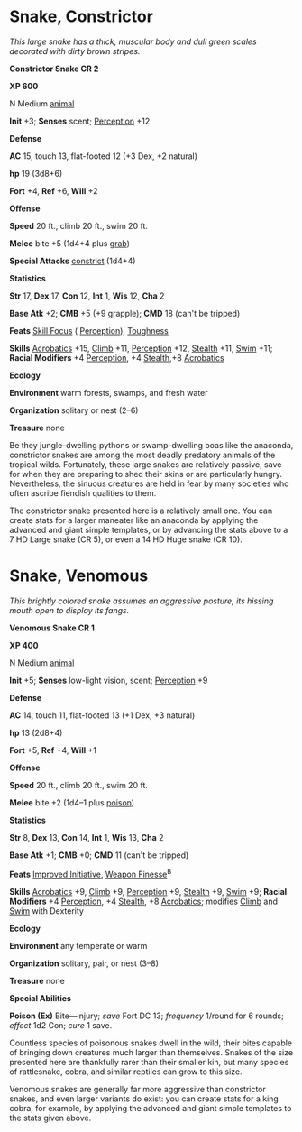 # Snake, Constrictor

_This large snake has a thick, muscular body and dull green scales decorated with dirty brown stripes._

**Constrictor Snake CR 2**

**XP 600**

N Medium [animal](creatureTypes.html#_animal)

**Init** +3; **Senses** scent; [Perception](../skills/perception.html#_perception) +12

**Defense**

**AC** 15, touch 13, flat-footed 12 (+3 Dex, +2 natural)

**hp** 19 (3d8+6)

**Fort** +4, **Ref** +6, **Will** +2

**Offense**

**Speed** 20 ft., climb 20 ft., swim 20 ft.

**Melee** bite +5 (1d4+4 plus [grab](universalMonsterRules.html#_grab))

**Special Attacks** [constrict](universalMonsterRules.html#_constrict) (1d4+4)

**Statistics**

**Str** 17, **Dex** 17, **Con** 12, **Int** 1, **Wis** 12, **Cha** 2

**Base Atk** +2; **CMB** +5 (+9 grapple); **CMD** 18 (can't be tripped)

**Feats** [Skill Focus](../feats.html#_skill-focus) ( [Perception](../skills/perception.html#_perception)), [Toughness](../feats.html#_toughness)

**Skills** [Acrobatics](../skills/acrobatics.html#_acrobatics) +15, [Climb](../skills/climb.html#_climb) +11, [Perception](../skills/perception.html#_perception) +12, [Stealth](../skills/stealth.html#_stealth) +11, [Swim](../skills/swim.html#_swim) +11; **Racial Modifiers** +4 [Perception](../skills/perception.html#_perception), +4 [Stealth](../skills/stealth.html#_stealth),+8 [Acrobatics](../skills/acrobatics.html#_acrobatics)

**Ecology**

**Environment** warm forests, swamps, and fresh water

**Organization** solitary or nest (2–6)

**Treasure** none

Be they jungle-dwelling pythons or swamp-dwelling boas like the anaconda, constrictor snakes are among the most deadly predatory animals of the tropical wilds. Fortunately, these large snakes are relatively passive, save for when they are preparing to shed their skins or are particularly hungry. Nevertheless, the sinuous creatures are held in fear by many societies who often ascribe fiendish qualities to them.

The constrictor snake presented here is a relatively small one. You can create stats for a larger maneater like an anaconda by applying the advanced and giant simple templates, or by advancing the stats above to a 7 HD Large snake (CR 5), or even a 14 HD Huge snake (CR 10).

# Snake, Venomous

_This brightly colored snake assumes an aggressive posture, its hissing mouth open to display its fangs._

**Venomous Snake CR 1**

**XP 400**

N Medium [animal](creatureTypes.html#_animal)

**Init** +5; **Senses** low-light vision, scent; [Perception](../skills/perception.html#_perception) +9

**Defense**

**AC** 14, touch 11, flat-footed 13 (+1 Dex, +3 natural)

**hp** 13 (2d8+4)

**Fort** +5, **Ref** +4, **Will** +1

**Offense**

**Speed** 20 ft., climb 20 ft., swim 20 ft.

**Melee** bite +2 (1d4–1 plus [poison](universalMonsterRules.html#_poison))

**Statistics**

**Str** 8, **Dex** 13, **Con** 14, **Int** 1, **Wis** 13, **Cha** 2

**Base Atk** +1; **CMB** +0; **CMD** 11 (can't be tripped)

**Feats** [Improved Initiative](../feats.html#_improved-initiative), [Weapon Finesse](../feats.html#_weapon-finesse)<sup>B</sup>

**Skills** [Acrobatics](../skills/acrobatics.html#_acrobatics) +9, [Climb](../skills/climb.html#_climb) +9, [Perception](../skills/perception.html#_perception) +9, [Stealth](../skills/stealth.html#_stealth) +9, [Swim](../skills/swim.html#_swim) +9; **Racial Modifiers** +4 [Perception](../skills/perception.html#_perception), +4 [Stealth](../skills/stealth.html#_stealth), +8 [Acrobatics](../skills/acrobatics.html#_acrobatics); modifies [Climb](../skills/climb.html#_climb) and [Swim](../skills/swim.html#_swim) with Dexterity

**Ecology**

**Environment** any temperate or warm

**Organization** solitary, pair, or nest (3–8)

**Treasure** none

**Special Abilities**

**Poison (Ex)** Bite—injury; _save_ Fort DC 13; _frequency_ 1/round for 6 rounds; _effect_ 1d2 Con; _cure_ 1 save.

Countless species of poisonous snakes dwell in the wild, their bites capable of bringing down creatures much larger than themselves. Snakes of the size presented here are thankfully rarer than their smaller kin, but many species of rattlesnake, cobra, and similar reptiles can grow to this size.

Venomous snakes are generally far more aggressive than constrictor snakes, and even larger variants do exist: you can create stats for a king cobra, for example, by applying the advanced and giant simple templates to the stats given above.

